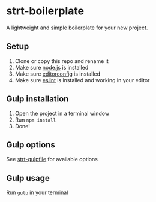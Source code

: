 # strt-boilerplate
A lightweight and simple boilerplate for your new project. 

## Setup
1. Clone or copy this repo and rename it
2. Make sure [node.js](https://nodejs.org/en/) is installed
3. Make sure [editorconfig](http://editorconfig.org/) is installed
4. Make sure [eslint](http://eslint.org/) is installed and working in your editor

## Gulp installation
1. Open the project in a terminal window
2. Run `npm install`
3. Done!

## Gulp options
See [strt-gulpfile](https://github.com/strt/strt-gulpfile) for available options

## Gulp usage
Run `gulp` in your terminal
